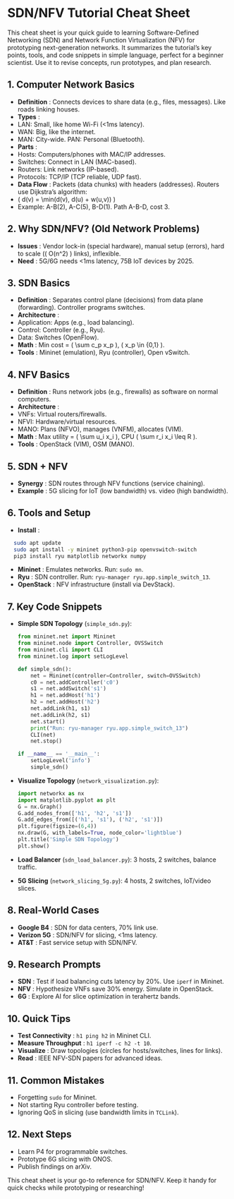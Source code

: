 # SDN/NFV Tutorial Cheat Sheet

This cheat sheet is your quick guide to learning Software-Defined Networking (SDN) and Network Function Virtualization (NFV) for prototyping next-generation networks. It summarizes the tutorial’s key points, tools, and code snippets in simple language, perfect for a beginner scientist. Use it to revise concepts, run prototypes, and plan research.

## 1. Computer Network Basics

- **Definition** : Connects devices to share data (e.g., files, messages). Like roads linking houses.
- **Types** :
- LAN: Small, like home Wi-Fi (<1ms latency).
- WAN: Big, like the internet.
- MAN: City-wide. PAN: Personal (Bluetooth).
- **Parts** :
- Hosts: Computers/phones with MAC/IP addresses.
- Switches: Connect in LAN (MAC-based).
- Routers: Link networks (IP-based).
- Protocols: TCP/IP (TCP reliable, UDP fast).
- **Data Flow** : Packets (data chunks) with headers (addresses). Routers use Dijkstra’s algorithm:
- \( d(v) = \min(d(v), d(u) + w(u,v)) \)
- Example: A-B(2), A-C(5), B-D(1). Path A-B-D, cost 3.

## 2. Why SDN/NFV? (Old Network Problems)

- **Issues** : Vendor lock-in (special hardware), manual setup (errors), hard to scale (\( O(n^2) \) links), inflexible.
- **Need** : 5G/6G needs <1ms latency, 75B IoT devices by 2025.

## 3. SDN Basics

- **Definition** : Separates control plane (decisions) from data plane (forwarding). Controller programs switches.
- **Architecture** :
- Application: Apps (e.g., load balancing).
- Control: Controller (e.g., Ryu).
- Data: Switches (OpenFlow).
- **Math** : Min cost = \( \sum c_p x_p \), \( x_p \in \{0,1\} \).
- **Tools** : Mininet (emulation), Ryu (controller), Open vSwitch.

## 4. NFV Basics

- **Definition** : Runs network jobs (e.g., firewalls) as software on normal computers.
- **Architecture** :
- VNFs: Virtual routers/firewalls.
- NFVI: Hardware/virtual resources.
- MANO: Plans (NFVO), manages (VNFM), allocates (VIM).
- **Math** : Max utility = \( \sum u_i x_i \), CPU \( \sum r_i x_i \leq R \).
- **Tools** : OpenStack (VIM), OSM (MANO).

## 5. SDN + NFV

- **Synergy** : SDN routes through NFV functions (service chaining).
- **Example** : 5G slicing for IoT (low bandwidth) vs. video (high bandwidth).

## 6. Tools and Setup

- **Install** :

```bash
  sudo apt update
  sudo apt install -y mininet python3-pip openvswitch-switch
  pip3 install ryu matplotlib networkx numpy
```

- **Mininet** : Emulates networks. Run: `sudo mn`.
- **Ryu** : SDN controller. Run: `ryu-manager ryu.app.simple_switch_13`.
- **OpenStack** : NFV infrastructure (install via DevStack).

## 7. Key Code Snippets

- **Simple SDN Topology** (`simple_sdn.py`):

  ```python
  from mininet.net import Mininet
  from mininet.node import Controller, OVSSwitch
  from mininet.cli import CLI
  from mininet.log import setLogLevel

  def simple_sdn():
      net = Mininet(controller=Controller, switch=OVSSwitch)
      c0 = net.addController('c0')
      s1 = net.addSwitch('s1')
      h1 = net.addHost('h1')
      h2 = net.addHost('h2')
      net.addLink(h1, s1)
      net.addLink(h2, s1)
      net.start()
      print("Run: ryu-manager ryu.app.simple_switch_13")
      CLI(net)
      net.stop()

  if __name__ == '__main__':
      setLogLevel('info')
      simple_sdn()
  ```

- **Visualize Topology** (`network_visualization.py`):
  ```python
  import networkx as nx
  import matplotlib.pyplot as plt
  G = nx.Graph()
  G.add_nodes_from(['h1', 'h2', 's1'])
  G.add_edges_from([('h1', 's1'), ('h2', 's1')])
  plt.figure(figsize=(6,4))
  nx.draw(G, with_labels=True, node_color='lightblue')
  plt.title('Simple SDN Topology')
  plt.show()
  ```
- **Load Balancer** (`sdn_load_balancer.py`): 3 hosts, 2 switches, balance traffic.
- **5G Slicing** (`network_slicing_5g.py`): 4 hosts, 2 switches, IoT/video slices.

## 8. Real-World Cases

- **Google B4** : SDN for data centers, 70% link use.
- **Verizon 5G** : SDN/NFV for slicing, <1ms latency.
- **AT&T** : Fast service setup with SDN/NFV.

## 9. Research Prompts

- **SDN** : Test if load balancing cuts latency by 20%. Use `iperf` in Mininet.
- **NFV** : Hypothesize VNFs save 30% energy. Simulate in OpenStack.
- **6G** : Explore AI for slice optimization in terahertz bands.

## 10. Quick Tips

- **Test Connectivity** : `h1 ping h2` in Mininet CLI.
- **Measure Throughput** : `h1 iperf -c h2 -t 10`.
- **Visualize** : Draw topologies (circles for hosts/switches, lines for links).
- **Read** : IEEE NFV-SDN papers for advanced ideas.

## 11. Common Mistakes

- Forgetting `sudo` for Mininet.
- Not starting Ryu controller before testing.
- Ignoring QoS in slicing (use bandwidth limits in `TCLink`).

## 12. Next Steps

- Learn P4 for programmable switches.
- Prototype 6G slicing with ONOS.
- Publish findings on arXiv.

This cheat sheet is your go-to reference for SDN/NFV. Keep it handy for quick checks while prototyping or researching!
